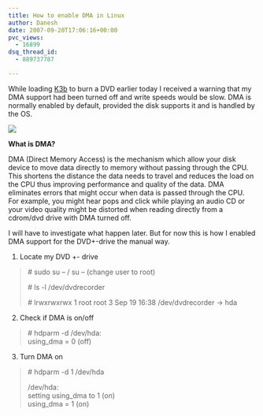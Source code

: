 ```yaml
---
title: How to enable DMA in Linux
author: Danesh
date: 2007-09-20T17:06:16+00:00
pvc_views:
  - 16899
dsq_thread_id:
  - 889737787

---
```

While loading [K3b][1] to burn a DVD earlier today I received a warning that my DMA support had been turned off and write speeds would be slow. DMA is normally enabled by default, provided the disk supports it and is handled by the OS.

![][2] 

**What is DMA?**

DMA (Direct Memory Access) is the mechanism which allow your disk device to move data directly to memory without passing through the CPU. This shortens the distance the data needs to travel and reduces the load on the CPU thus improving performance and quality of the data. DMA eliminates errors that might occur when data is passed through the CPU. For example, you might hear pops and click while playing an audio CD or your video quality might be distorted when reading directly from a cdrom/dvd drive with DMA turned off.

I will have to investigate what happen later. But for now this is how I enabled DMA support for the DVD+-drive the manual way.<!--more-->

1. Locate my DVD +- drive

> \# sudo su &#8211; / su &#8211; (change user to root)
> 
> \# ls -l /dev/dvdrecorder
> 
> \# lrwxrwxrwx 1 root root 3 Sep 19 16:38 /dev/dvdrecorder -> hda

2. Check if DMA is on/off

> \# hdparm -d /dev/hda:  
> using_dma = 0 (off)

3. Turn DMA on

> \# hdparm -d 1 /dev/hda
> 
> /dev/hda:  
> setting using_dma to 1 (on)  
> using_dma = 1 (on)

 [1]: http://www.google.com/url?sa=t&ct=res&cd=1&url=http%3A%2F%2Fk3b.plainblack.com%2F&ei=JajyRqmCOKTCgQPa2d2QBA&usg=AFQjCNHnlacA3NccoXPjdhymYM5l6xu8GA&sig2=psTGSoQ1O7ptA2_eQ7etCg
 [2]: http://img229.imageshack.us/img229/7562/k3bhdparmin9.jpg